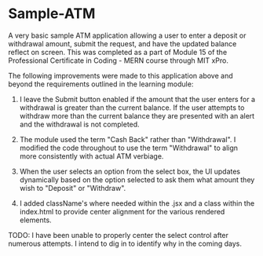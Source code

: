 # Sample-ATM
A very basic sample ATM application allowing a user to enter a deposit or withdrawal amount, submit the request, and have the updated balance reflect on screen. This was completed as a part of Module 15 of the Professional Certificate in Coding - MERN course through MIT xPro. 

The following improvements were made to this application above and beyond the requirements outlined in the learning module: 

1) I leave the Submit button enabled if the amount that the user enters for a withdrawal is greater than the current balance. If the user attempts to withdraw more than the current balance they are presented with an alert and the withdrawal is not completed. 

2) The module used the term "Cash Back" rather than "Withdrawal". I modified the code throughout to use the term "Withdrawal" to align more consistently with actual ATM verbiage. 

3) When the user selects an option from the select box, the UI updates dynamically based on the option selected to ask them what amount they wish to "Deposit" or "Withdraw". 

4) I added className's where needed within the .jsx and a class within the index.html to provide center alignment for the various rendered elements. 

TODO: I have been unable to properly center the select control after numerous attempts. I intend to dig in to identify why in the coming days. 




